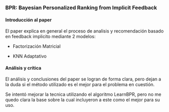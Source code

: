 ### BPR: Bayesian Personalized Ranking from Implicit Feedback

#### Introducción al paper

El paper explica en general el proceso de analisis y recomendación basado en feedback implicito mediante 2 modelos:

- Factorización Matricial

- KNN Adaptativo

#### Análisis y crítica

El análisis y conclusiones del paper se logran de forma clara, pero dejan a la duda si el método utilizado es el mejor para el problema en cuestión.

Se intentó mejorar la tecnica utilizando el algoritmo LearnBPR, pero no me quedo clara la base sobre la cual incluyeron a este como el mejor para su uso.